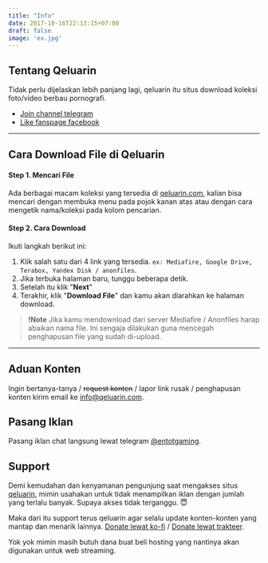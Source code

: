 ```yaml
---
title: "Info"
date: 2017-10-16T22:13:15+07:00
draft: false
image: 'ex.jpg'
---
```


## Tentang Qeluarin

Tidak perlu dijelaskan lebih panjang lagi, qeluarin itu situs download koleksi foto/video berbau pornografi.

- [Join channel telegram](https://t.me/qeluarin69)
- [Like fanspage facebook](#)

---

## Cara Download File di Qeluarin

#### Step 1. Mencari File

Ada berbagai macam koleksi yang tersedia di [qeluarin.com](/), kalian bisa mencari dengan membuka menu pada pojok kanan atas atau dengan cara mengetik nama/koleksi pada kolom pencarian.

#### Step 2. Cara Download

Ikuti langkah berikut ini:

1. Klik salah satu dari 4 link yang tersedia. ```ex: Mediafire, Google Drive, Terabox, Yandex Disk / anonfiles```.
2. Jika terbuka halaman baru, tunggu beberapa detik.
3. Setelah itu klik "**Next**"
4. Terakhir, klik "**Download File**" dan kamu akan diarahkan ke halaman download.

> **!Note** Jika kamu mendownload dari server Mediafire / Anonfiles harap abaikan nama file. Ini sengaja dilakukan guna mencegah penghapusan file yang sudah di-upload.

---

## Aduan Konten

Ingin bertanya-tanya / ~~request konten~~ / lapor link rusak / penghapusan konten kirim email ke info@qeluarin.com.

## Pasang Iklan

Pasang iklan chat langsung lewat telegram [@entotgaming](https://t.me/entotgaming).

## Support

Demi kemudahan dan kenyamanan pengunjung saat mengakses situs [qeluarin](/), mimin usahakan untuk tidak menampilkan iklan dengan jumlah yang terlalu banyak. Supaya akses tidak terganggu. 😇

Maka dari itu support terus qeluarin agar selalu update konten-konten yang mantap dan menarik lainnya. [Donate lewat ko-fi](https://ko-fi.com/B0B1GEGZX) / [Donate lewat trakteer](https://trakteer.id/qlrn).

Yok yok mimin masih butuh dana buat beli hosting yang nantinya akan digunakan untuk web streaming.